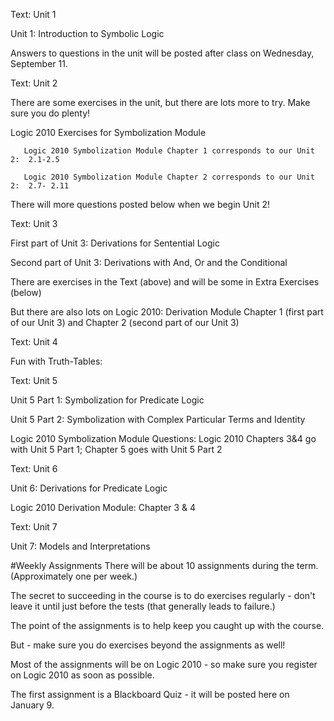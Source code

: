 Text: Unit 1

Unit 1:  Introduction to Symbolic Logic

Answers to questions in the unit will be posted after class on Wednesday, September 11.

Text: Unit 2

There are some exercises in the unit, but there are lots more to try. Make sure you do 
plenty! 

Logic 2010 Exercises for Symbolization Module

       Logic 2010 Symbolization Module Chapter 1 corresponds to our Unit 2:  2.1-2.5
       
       Logic 2010 Symbolization Module Chapter 2 corresponds to our Unit 2:  2.7- 2.11

There will more questions posted below when we begin Unit 2!

Text: Unit 3

First part of Unit 3:  Derivations for Sentential Logic

Second part of Unit 3:  Derivations with And, Or and the Conditional

There are exercises in the Text (above) and will be some in Extra Exercises (below)

But there are also lots on Logic 2010:  Derivation Module Chapter 1 (first part of our Unit 3) and Chapter 2 (second part of our Unit 3)

Text: Unit 4

Fun with Truth-Tables:

Text: Unit 5

Unit 5 Part 1:  Symbolization for Predicate Logic

Unit 5 Part 2:  Symbolization with Complex Particular Terms and Identity

Logic 2010 Symbolization Module Questions:  Logic 2010 Chapters 3&4 go with Unit 5 Part 1;  Chapter 5 goes with Unit 5 Part 2

Text: Unit 6

Unit 6:  Derivations for Predicate Logic

Logic 2010 Derivation Module:  Chapter 3 & 4

Text: Unit 7

Unit 7:  Models and Interpretations

#Weekly Assignments
There will be about 10 assignments during the term.  (Approximately one per week.)

The secret to succeeding in the course is to do exercises regularly - don't leave it until just before the tests (that generally leads to failure.)

The point of the assignments is to help keep you caught up with the course.  

But - make sure you do exercises beyond the assignments as well!

Most of the assignments will be on Logic 2010 - so make sure you register on Logic 2010 as soon as possible.  

The first assignment is a Blackboard Quiz - it will be posted here on January 9.

